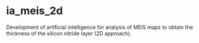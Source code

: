 # ia_meis_2d
Development of artificial intelligence for analysis of MEIS maps to obtain the thickness of the silicon nitride layer (2D approach).  
